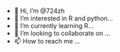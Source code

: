 - 👋 Hi, I’m @724zh
- 👀 I’m interested in R and python...
- 🌱 I’m currently learning R...
- 💞️ I’m looking to collaborate on ...
- 📫 How to reach me ...

<!---
724zh/724zh is a ✨ special ✨ repository because its `README.md` (this file) appears on your GitHub profile.
You can click the Preview link to take a look at your changes.
--->
